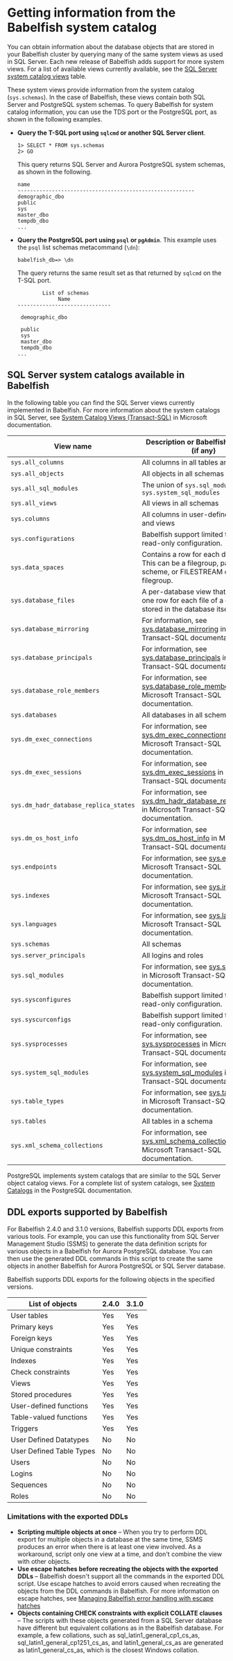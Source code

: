 # Getting information from the Babelfish system catalog<a name="babelfish-query-database"></a>

You can obtain information about the database objects that are stored in your Babelfish cluster by querying many of the same system views as used in SQL Server\. Each new release of Babelfish adds support for more system views\. For a list of available views currently available, see the [SQL Server system catalog views](#system-catalog-table) table\. 

These system views provide information from the system catalog \(`sys.schemas`\)\. In the case of Babelfish, these views contain both SQL Server and PostgreSQL system schemas\. To query Babelfish for system catalog information, you can use the TDS port or the PostgreSQL port, as shown in the following examples\.
+ **Query the T\-SQL port using `sqlcmd` or another SQL Server client**\.

  ```
  1> SELECT * FROM sys.schemas
  2> GO
  ```

  This query returns SQL Server and Aurora PostgreSQL system schemas, as shown in the following\.

  ```
  name      
  ---------------------------------------------------------
  demographic_dbo          
  public                                                    
  sys                           
  master_dbo
  tempdb_dbo
  ...
  ```
+ **Query the PostgreSQL port using `psql` or `pgAdmin`**\. This example uses the `psql` list schemas metacommand \(`\dn`\):

  ```
  babelfish_db=> \dn
  ```

  The query returns the same result set as that returned by `sqlcmd` on the T\-SQL port\.

  ```
          List of schemas
               Name              
  ------------------------------
  
   demographic_dbo           
  
   public                       
   sys                          
   master_dbo                   
   tempdb_dbo                   
  ...
  ```

## SQL Server system catalogs available in Babelfish<a name="babelfish-query-database.system-catalogs"></a>

In the following table you can find the SQL Server views currently implemented in Babelfish\. For more information about the system catalogs in SQL Server, see [System Catalog Views \(Transact\-SQL\)](https://docs.microsoft.com/en-us/sql/relational-databases/system-catalog-views/catalog-views-transact-sql?view=sql-server-ver16) in Microsoft documentation\.<a name="system-catalog-table"></a>


| View name | Description or Babelfish limitation \(if any\) | 
| --- | --- | 
| `sys.all_columns` | All columns in all tables and views | 
| `sys.all_objects` | All objects in all schemas | 
| `sys.all_sql_modules` | The union of `sys.sql_modules` and `sys.system_sql_modules` | 
| `sys.all_views` | All views in all schemas | 
| `sys.columns` | All columns in user\-defined tables and views | 
| `sys.configurations` | Babelfish support limited to a single read\-only configuration\. | 
| `sys.data_spaces` | Contains a row for each data space\. This can be a filegroup, partition scheme, or FILESTREAM data filegroup\. | 
| `sys.database_files` | A per\-database view that contains one row for each file of a database as stored in the database itself\. | 
| `sys.database_mirroring` | For information, see [sys\.database\_mirroring](https://docs.microsoft.com/en-us/sql/relational-databases/system-catalog-views/sys-database-mirroring-transact-sql?view=sql-server-ver16) in Microsoft Transact\-SQL documentation\.  | 
| `sys.database_principals` | For information, see [sys\.database\_principals](https://docs.microsoft.com/en-us/sql/relational-databases/system-catalog-views/sys-database-principals-transact-sql?view=sql-server-ver16) in Microsoft Transact\-SQL documentation\. | 
| `sys.database_role_members` | For information, see [sys\.database\_role\_members](https://docs.microsoft.com/en-us/sql/relational-databases/system-catalog-views/sys-database-role-members-transact-sql?view=sql-server-ver16) in Microsoft Transact\-SQL documentation\. | 
| `sys.databases` | All databases in all schemas | 
| `sys.dm_exec_connections` | For information, see [sys\.dm\_exec\_connections](https://docs.microsoft.com/en-us/sql/relational-databases/system-dynamic-management-views/sys-dm-exec-connections-transact-sql?view=sql-server-ver16) in Microsoft Transact\-SQL documentation\. | 
| `sys.dm_exec_sessions` | For information, see [sys\.dm\_exec\_sessions](https://docs.microsoft.com/en-us/sql/relational-databases/system-dynamic-management-views/sys-dm-exec-sessions-transact-sql?view=sql-server-ver16) in Microsoft Transact\-SQL documentation\.  | 
| `sys.dm_hadr_database_replica_states` | For information, see [sys\.dm\_hadr\_database\_replica\_states](https://docs.microsoft.com/en-us/sql/relational-databases/system-dynamic-management-views/sys-dm-hadr-database-replica-states-transact-sql?view=sql-server-ver16) in Microsoft Transact\-SQL documentation\. | 
| `sys.dm_os_host_info` | For information, see [sys\.dm\_os\_host\_info](https://docs.microsoft.com/en-us/sql/relational-databases/system-dynamic-management-views/sys-dm-os-host-info-transact-sql?view=sql-server-ver16) in Microsoft Transact\-SQL documentation\. | 
| `sys.endpoints` | For information, see [sys\.endpoints](https://docs.microsoft.com/en-us/sql/relational-databases/system-catalog-views/sys-endpoints-transact-sql?view=sql-server-ver16) in Microsoft Transact\-SQL documentation\. | 
| `sys.indexes` | For information, see [sys\.indexes](https://docs.microsoft.com/en-us/sql/relational-databases/system-catalog-views/sys-indexes-transact-sql?view=sql-server-ver16) in Microsoft Transact\-SQL documentation\. | 
| `sys.languages` | For information, see [sys\.languages](https://docs.microsoft.com/en-us/sql/relational-databases/system-catalog-views/sys-fulltext-languages-transact-sql?view=sql-server-ver16) in Microsoft Transact\-SQL documentation\.  | 
| `sys.schemas` | All schemas | 
| `sys.server_principals` | All logins and roles | 
| `sys.sql_modules` | For information, see [sys\.sql\_modules](https://docs.microsoft.com/en-us/sql/relational-databases/system-catalog-views/sys.sql_modules-transact-sql?view=sql-server-ver16) in Microsoft Transact\-SQL documentation\. | 
| `sys.sysconfigures` | Babelfish support limited to a single read\-only configuration\. | 
| `sys.syscurconfigs` | Babelfish support limited to a single read\-only configuration\. | 
| `sys.sysprocesses` | For information, see [sys\.sysprocesses](https://docs.microsoft.com/en-us/sql/relational-databases/system-compatibility-views/sys-sysprocesses-transact-sql?view=sql-server-ver16) in Microsoft Transact\-SQL documentation\. | 
| `sys.system_sql_modules` | For information, see [sys\.system\_sql\_modules](https://docs.microsoft.com/en-us/sql/relational-databases/system-catalog-views/sys-system-sql-modules-transact-sql?view=sql-server-ver16) in Microsoft Transact\-SQL documentation\. | 
| `sys.table_types` | For information, see [sys\.table\_types](https://docs.microsoft.com/en-us/sql/relational-databases/system-catalog-views/sys-table-types-transact-sql?view=sql-server-ver16) in Microsoft Transact\-SQL documentation\. | 
| `sys.tables` | All tables in a schema | 
| `sys.xml_schema_collections` | For information, see [sys\.xml\_schema\_collections](https://docs.microsoft.com/en-us/sql/relational-databases/system-catalog-views/sys-xml-schema-collections-transact-sql?view=sql-server-ver16) in Microsoft Transact\-SQL documentation\. | 

PostgreSQL implements system catalogs that are similar to the SQL Server object catalog views\. For a complete list of system catalogs, see [System Catalogs](https://www.postgresql.org/docs/current/catalogs.html) in the PostgreSQL documentation\.

## DDL exports supported by Babelfish<a name="babelfish-ddl-exports"></a>

For Babelfish 2\.4\.0 and 3\.1\.0 versions, Babelfish supports DDL exports from various tools\. For example, you can use this functionality from SQL Server Management Studio \(SSMS\) to generate the data definition scripts for various objects in a Babelfish for Aurora PostgreSQL database\. You can then use the generated DDL commands in this script to create the same objects in another Babelfish for Aurora PostgreSQL or SQL Server database\. 

Babelfish supports DDL exports for the following objects in the specified versions\.


| List of objects | 2\.4\.0 | 3\.1\.0 | 
| --- | --- | --- | 
| User tables | Yes | Yes | 
| Primary keys | Yes | Yes | 
| Foreign keys | Yes | Yes | 
| Unique constraints | Yes | Yes | 
| Indexes | Yes | Yes | 
| Check constraints | Yes | Yes | 
| Views | Yes | Yes | 
| Stored procedures | Yes | Yes | 
| User\-defined functions | Yes | Yes | 
| Table\-valued functions | Yes | Yes | 
| Triggers | Yes | Yes | 
| User Defined Datatypes | No | No | 
| User Defined Table Types | No | No | 
| Users | No | No | 
| Logins | No | No | 
| Sequences | No | No | 
| Roles | No | No | 

### Limitations with the exported DDLs<a name="babelfish-ddl-exports-limitations"></a>
+ **Scripting multiple objects at once** – When you try to perform DDL export for multiple objects in a database at the same time, SSMS produces an error when there is at least one view involved\. As a workaround, script only one view at a time, and don't combine the view with other objects\.
+ **Use escape hatches before recreating the objects with the exported DDLs** – Babelfish doesn't support all the commands in the exported DDL script\. Use escape hatches to avoid errors caused when recreating the objects from the DDL commands in Babelfish\. For more information on escape hatches, see [Managing Babelfish error handling with escape hatches](babelfish-strict.md)
+ **Objects containing CHECK constraints with explicit COLLATE clauses** – The scripts with these objects generated from a SQL Server database have different but equivalent collations as in the Babelfish database\. For example, a few collations, such as sql\_latin1\_general\_cp1\_cs\_as, sql\_latin1\_general\_cp1251\_cs\_as, and latin1\_general\_cs\_as are generated as latin1\_general\_cs\_as, which is the closest Windows collation\.